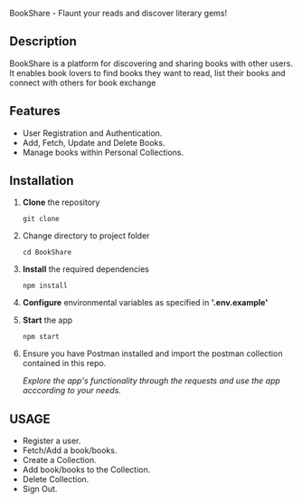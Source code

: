 BookShare - Flaunt your reads and discover literary gems!

## Description
BookShare is a platform for discovering and sharing books with other users. It enables book lovers to find books they want to read, list their books and connect with others for book exchange

## Features
- User Registration and Authentication.
- Add, Fetch, Update and Delete Books.
- Manage books within Personal Collections.

## Installation

1. **Clone** the repository

    `git clone `

2. Change directory to project folder

    `cd BookShare`

3. **Install** the required dependencies

    `npm install`

4. **Configure** environmental variables as specified in **'.env.example'**

5. **Start** the app

    `npm start`

6. Ensure you have Postman installed and import the postman collection contained in this repo.

    *Explore the app's functionality through the requests and use the app acccording to your needs.*

## USAGE

- Register a user.
- Fetch/Add a book/books.
- Create a Collection.
- Add book/books to the Collection.
- Delete Collection.
- Sign Out.